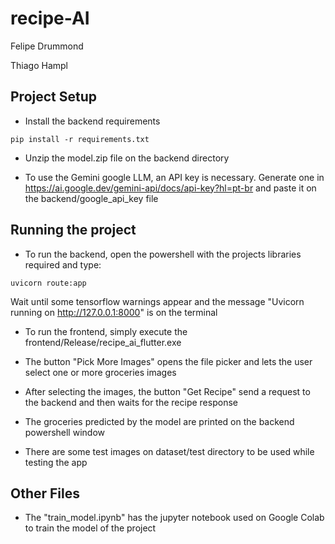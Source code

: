 # recipe-AI 
Felipe Drummond

Thiago Hampl

## Project Setup
- Install the backend requirements
```
pip install -r requirements.txt
```

- Unzip the model.zip file on the backend directory

- To use the Gemini google LLM, an API key is necessary. Generate one in https://ai.google.dev/gemini-api/docs/api-key?hl=pt-br and paste it on the backend/google_api_key file

## Running the project

- To run the backend, open the powershell with the projects libraries required and type:
```
uvicorn route:app
```
Wait until some tensorflow warnings appear and the message "Uvicorn running on http://127.0.0.1:8000" is on the terminal

- To run the frontend, simply execute the frontend/Release/recipe_ai_flutter.exe

- The button "Pick More Images" opens the file picker and lets the user select one or more groceries images

- After selecting the images, the button "Get Recipe" send a request to the backend and then waits for the recipe response

- The groceries predicted by the model are printed on the backend powershell window

- There are some test images on dataset/test directory to be used while testing the app

## Other Files
- The "train_model.ipynb" has the jupyter notebook used on Google Colab to train the model of the project
  

